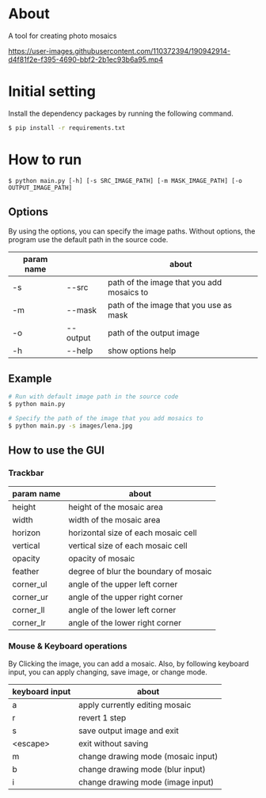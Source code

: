 # About
A tool for creating photo mosaics

https://user-images.githubusercontent.com/110372394/190942914-d4f81f2e-f395-4690-bbf2-2b1ec93b6a95.mp4


# Initial setting
Install the dependency packages by running the following command.
``` bash
$ pip install -r requirements.txt 
```

# How to run
```
$ python main.py [-h] [-s SRC_IMAGE_PATH] [-m MASK_IMAGE_PATH] [-o OUTPUT_IMAGE_PATH]
```

## Options
By using the options, you can specify the image paths.
Without options, the program use the default path in the source code.

|param name||about|
|---|---|---|
|-s|--src|path of the image that you add mosaics to|
|-m|--mask|path of the image that you use as mask|
|-o|--output|path of the output image|
|-h|--help|show options help|

## Example
```bash
# Run with default image path in the source code
$ python main.py

# Specify the path of the image that you add mosaics to
$ python main.py -s images/lena.jpg 
```

## How to use the GUI
### Trackbar
|param name|about|
|---|---|
|height|height of the mosaic area|
|width|width of the mosaic area|
|horizon|horizontal size of each mosaic cell|
|vertical|vertical size of each mosaic cell|
|opacity|opacity of mosaic|
|feather|degree of blur the boundary of mosaic|
|corner_ul|angle of the upper left corner|
|corner_ur|angle of the upper right corner|
|corner_ll|angle of the lower left corner|
|corner_lr|angle of the lower right corner|

### Mouse & Keyboard operations
By Clicking the image, you can add a mosaic.
Also, by following keyboard input, you can apply changing, save image, or change mode.

|keyboard input|about|
|---|---|
|a|apply currently editing mosaic|
|r|revert 1 step|
|s|save output image and exit|
|\<escape\>|exit without saving|
|m|change drawing mode (mosaic input)|
|b|change drawing mode (blur input)|
|i|change drawing mode (image input)||
